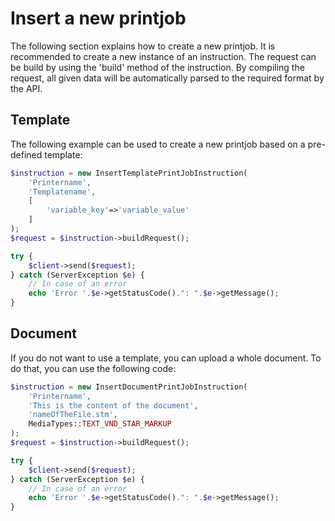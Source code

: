 # Insert a new printjob
The following section explains how to create a new printjob. It is recommended to create a new instance of an instruction.
The request can be build by using the 'build' method of the instruction. By compiling the request, all given data will be 
automatically parsed to the required format by the API.

## Template
The following example can be used to create a new printjob based on a pre-defined template:

```php
$instruction = new InsertTemplatePrintJobInstruction(
    'Printername', 
    'Templatename',
    [
        'variable_key'=>'variable_value'
    ]
);
$request = $instruction->buildRequest();

try {
    $client->send($request);
} catch (ServerException $e) {
    // In case of an error
    echo 'Error '.$e->getStatusCode().": ".$e->getMessage();
}
```

## Document
If you do not want to use a template, you can upload a whole document. To do that, you can use the following code:

```php
$instruction = new InsertDocumentPrintJobInstruction(
    'Printername', 
    'This is the content of the document', 
    'nameOfTheFile.stm', 
    MediaTypes::TEXT_VND_STAR_MARKUP
);
$request = $instruction->buildRequest();

try {
    $client->send($request);
} catch (ServerException $e) {
    // In case of an error
    echo 'Error '.$e->getStatusCode().": ".$e->getMessage();
}
```